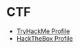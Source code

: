 # CTF
* [TryHackMe Profile](https://tryhackme.com/p/parsakzr)
* [HackTheBox Profile](https://www.hackthebox.eu/home/users/profile/288363)
